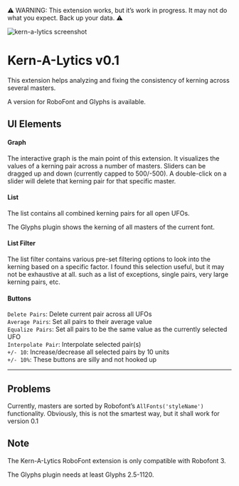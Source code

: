
⚠️ WARNING: This extension works, but it’s work in progress. 
It may not do what you expect. Back up your data. ⚠️ 

<img src="kern-a-lytics-Glyphs.png" alt="kern-a-lytics screenshot"/>

# Kern-A-Lytics v0.1

This extension helps analyzing and fixing the consistency of kerning across several masters.

A version for RoboFont and Glyphs is available.

## UI Elements


#### Graph

The interactive graph is the main point of this extension.
It visualizes the values of a kerning pair across a number of masters.
Sliders can be dragged up and down (currently capped to 500/-500).
A double-click on a slider will delete that kerning pair for that specific master.


#### List

The list contains all combined kerning pairs for all open UFOs.

The Glyphs plugin shows the kerning of all masters of the current font.

#### List Filter

The list filter contains various pre-set filtering options to look into the 
kerning based on a specific factor. I found this selection useful, but it may not be exhaustive at all.
such as a list of exceptions, single pairs, very large kerning pairs, etc.


#### Buttons

`Delete Pairs`: Delete current pair across all UFOs  
`Average Pairs`: Set all pairs to their average value  
`Equalize Pairs`: Set all pairs to be the same value as the currently selected UFO  
`Interpolate Pair`: Interpolate selected pair(s)  
`+/- 10`: Increase/decrease all selected pairs by 10 units  
`+/- 10%`: These buttons are silly and not hooked up  


---

## Problems

Currently, masters are sorted by Robofont’s `AllFonts('styleName')` functionality.
Obviously, this is not the smartest way, but it shall work for version 0.1



## Note

The Kern-A-Lytics RoboFont extension is only compatible with Robofont 3.

The Glyphs plugin needs at least Glyphs 2.5-1120.

